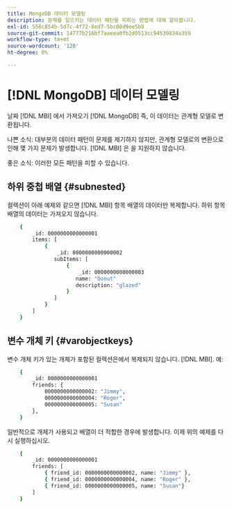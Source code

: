 ```yaml
---
title: MongoDB 데이터 모델링
description: 문제를 일으키는 데이터 패턴을 피하는 방법에 대해 알아봅니다.
exl-id: 556c854b-5d7c-4f72-8ed7-5bc08d9ee5b9
source-git-commit: 14777b216bf7aaeea0fb2d0513cc94539034a359
workflow-type: tm+mt
source-wordcount: '128'
ht-degree: 0%

---
```


# [!DNL MongoDB] 데이터 모델링

날짜 [!DNL MBI] 에서 가져오기 [!DNL MongoDB] 즉, 이 데이터는 관계형 모델로 변환됩니다.

나쁜 소식: 대부분의 데이터 패턴이 문제를 제기하지 않지만, 관계형 모델로의 변환으로 인해 몇 가지 문제가 발생합니다. [!DNL MBI] 은 을 지원하지 않습니다.

좋은 소식: 이러한 모든 패턴을 피할 수 있습니다.

## 하위 중첩 배열 {#subnested}

컬렉션이 아래 예제와 같으면 [!DNL MBI] 항목 배열의 데이터만 복제합니다. 하위 항목 배열의 데이터는 가져오지 않습니다.

```bash
    {
        _id: 0000000000000001
        items: [
            {
                _id: 0000000000000002
               subItems: [
                   {
                       _id: 0000000000000003
                      name: "Donut"
                      description: "glazed"
                   }
               ]
            }
        ]
    }
```

## 변수 개체 키 {#varobjectkeys}

변수 개체 키가 있는 개체가 포함된 컬렉션은에서 복제되지 않습니다. [!DNL MBI]. 예:

```bash
    {
        _id: 0000000000000001
        friends: {
            0000000000000002: "Jimmy",
            0000000000000004: "Roger",
            0000000000000005: "Susan"
        },
    }
```

일반적으로 개체가 사용되고 배열이 더 적합한 경우에 발생합니다. 이제 위의 예제를 다시 실행하십시오.

```bash
    {
        _id: 0000000000000001
        friends: [
            { friend_id: 0000000000000002, name: "Jimmy" },
            { friend_id: 0000000000000004, name: "Roger" },
            { friend_id: 0000000000000005, name: "Susan"}
        ]
    }
```
